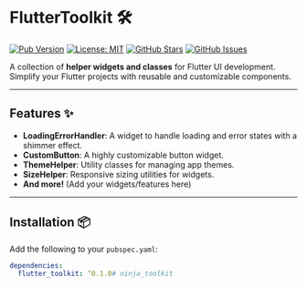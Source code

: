 # FlutterToolkit 🛠️

[![Pub Version](https://img.shields.io/pub/v/flutter_toolkit)](https://pub.dev/packages/flutter_toolkit)
[![License: MIT](https://img.shields.io/badge/license-MIT-blue.svg)](https://opensource.org/licenses/MIT)
[![GitHub Stars](https://img.shields.io/github/stars/your-username/flutter_toolkit)](https://github.com/your-username/flutter_toolkit/stargazers)
[![GitHub Issues](https://img.shields.io/github/issues/your-username/flutter_toolkit)](https://github.com/your-username/flutter_toolkit/issues)

A collection of **helper widgets and classes** for Flutter UI development. Simplify your Flutter projects with reusable and customizable components.

---

## Features ✨

- **LoadingErrorHandler**: A widget to handle loading and error states with a shimmer effect.
- **CustomButton**: A highly customizable button widget.
- **ThemeHelper**: Utility classes for managing app themes.
- **SizeHelper**: Responsive sizing utilities for widgets.
- **And more!** (Add your widgets/features here)

---

## Installation 📦

Add the following to your `pubspec.yaml`:

```yaml
dependencies:
  flutter_toolkit: ^0.1.0# ninja_toolkit
